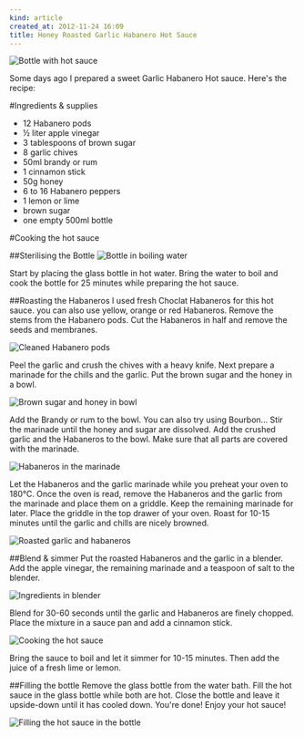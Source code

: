 ```yaml
---
kind: article
created_at: 2012-11-24 16:09
title: Honey Roasted Garlic Habanero Hot Sauce
---
```


![Bottle with hot sauce](http://farm9.staticflickr.com/8340/8214099328_31f4e94cc5_z.jpg "Honey Habanero Hot Sauce")


Some days ago I prepared a sweet Garlic Habanero Hot sauce. Here's the recipe:  

#Ingredients & supplies

- 12 Habanero pods
- ½ liter apple vinegar
- 3 tablespoons of brown sugar
- 8 garlic chives
- 50ml brandy or rum
- 1 cinnamon stick
- 50g honey
- 6 to 16 Habanero peppers  
- 1 lemon or lime
- brown sugar
- one empty 500ml bottle 

#Cooking the hot sauce

##Sterilising the Bottle
![Bottle in boiling water](http://farm9.staticflickr.com/8058/8213035785_41350885a8.jpg "Bottle in boiling water")

Start by placing the glass bottle in hot water. Bring the water to boil and cook the bottle for 25 minutes while preparing the hot sauce.

##Roasting the Habaneros
I used fresh Choclat Habaneros for this hot sauce. you can also use yellow, orange or red Habaneros. Remove the stems from the Habanero pods. Cut the Habaneros in half and remove the seeds and membranes.

![Cleaned Habanero pods](http://farm9.staticflickr.com/8343/8214118252_534ac43be8.jpg "Habanero pods")

Peel the garlic and crush the chives with a heavy knife. Next prepare a marinade for the chills and the garlic. Put the brown sugar and the honey in a bowl.  

![Brown sugar and honey in bowl](http://farm9.staticflickr.com/8343/8213029985_01129ddc32.jpg "Preparing the marinade")

Add the Brandy or rum to the bowl. You can also try using Bourbon… Stir the marinade until the honey and sugar are dissolved. Add the crushed garlic and the Habaneros to the bowl. Make sure that all parts are covered with the marinade.

![Habaneros in the marinade](http://farm9.staticflickr.com/8337/8213034713_dc90dcca44.jpg "Habaneros in the marinade")

Let the Habaneros and the garlic marinade while you preheat your oven to 180°C. Once the oven is read, remove the Habaneros and the garlic from the marinade and place them on a griddle. Keep the remaining marinade for later. Place the griddle in the top drawer of your oven. Roast for 10-15 minutes until the garlic and chills are nicely browned.

![Roasted garlic and habaneros](http://farm9.staticflickr.com/8207/8214120304_3268f790e3.jpg "Roasted garlic and Habaneros")

##Blend & simmer
Put the roasted Habaneros and the garlic in a blender. Add the apple vinegar, the remaining marinade and a teaspoon of salt to the blender.

![Ingredients in blender](http://farm9.staticflickr.com/8480/8213033211_43c8583ccb.jpg "Ingredients in blender")

Blend for 30-60 seconds until the garlic and Habaneros are finely chopped. Place the mixture in a sauce pan and add a cinnamon stick.

![Cooking the hot sauce](http://farm9.staticflickr.com/8337/8214115382_87e00e471b.jpg "Cooking the hot sauce")

Bring the sauce to boil and let it simmer for 10-15 minutes. Then add the juice of a fresh lime or lemon.


##Filling the bottle
Remove the glass bottle from the water bath. Fill the hot sauce in the glass bottle while both are hot. Close the bottle and leave it upside-down until it has cooled down. You're done! Enjoy your hot sauce!

![Filling the hot sauce in the bottle](http://farm9.staticflickr.com/8057/8213026905_b370b34c91.jpg "Hot sauce is almost ready!")